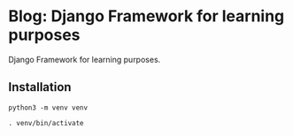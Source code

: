 # Blog: Django Framework for learning purposes

Django Framework for learning purposes.

## Installation

```shell
python3 -m venv venv
```

```shell
. venv/bin/activate
```